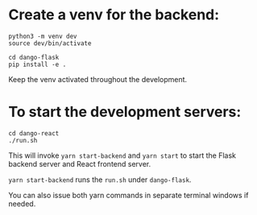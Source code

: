 # Create a venv for the backend:

```
python3 -m venv dev
source dev/bin/activate

cd dango-flask
pip install -e .
```

Keep the venv activated throughout the development.


# To start the development servers:

```
cd dango-react
./run.sh
```

This will invoke `yarn start-backend` and `yarn start` to start the Flask
backend server and React frontend server.

`yarn start-backend` runs the `run.sh` under `dango-flask`.

You can also issue both yarn commands in separate terminal windows if needed.
